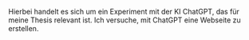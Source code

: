 Hierbei handelt es sich um ein Experiment mit der KI ChatGPT, das für meine Thesis relevant ist. Ich versuche, mit ChatGPT eine Webseite zu erstellen.
